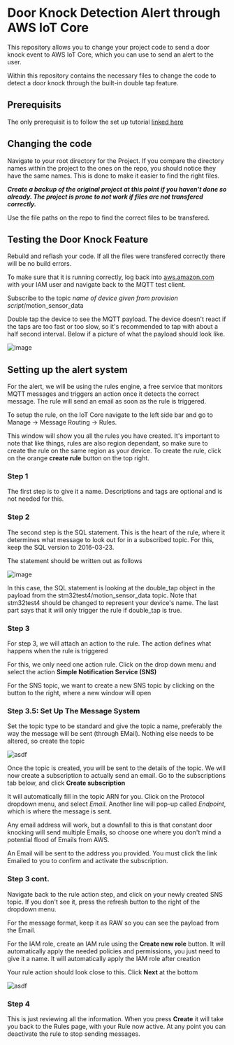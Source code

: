 # Door Knock Detection Alert through AWS IoT Core

This repository allows you to change your project code to send a door knock event to AWS IoT Core, which you can use to send an alert to the user.

Within this repository contains the necessary files to change the code to detect a door knock through the built-in double tap feature.

## Prerequisits

The only prerequisit is to follow the set up tutorial [linked here](https://github.com/FreeRTOS/iot-reference-stm32u5)

## Changing the code

Navigate to your root directory for the Project. If you compare the directory names within the project to the ones on the repo, you should notice they have the same names. This is done to make it easier to find the right files.

***Create a backup of the original project at this point if you haven't done so already. The project is prone to not work if files are not transfered correctly.***

Use the file paths on the repo to find the correct files to be transfered.

## Testing the Door Knock Feature

Rebuild and reflash your code. If all the files were transfered correctly there will be no build errors.

To make sure that it is running correctly, log back into [aws.amazon.com](aws.amazon.com) with your IAM user and navigate back to the MQTT test client.

Subscribe to the topic *name of device given from provision script*/motion_sensor_data

Double tap the device to see the MQTT payload. The device doesn't react if the taps are too fast or too slow, so it's recommended to tap with about a half second interval. Below if a picture of what the payload should look like.

![image](https://user-images.githubusercontent.com/59811685/183277917-240e6c6b-5324-4f96-bc76-609c46a89193.png)

## Setting up the alert system

For the alert, we will be using the rules engine, a free service that monitors MQTT messages and triggers an action once it detects the correct message. The rule will send an email as soon as the rule is triggered.

To setup the rule, on the IoT Core navigate to the left side bar and go to Manage -> Message Routing -> Rules.

This window will show you all the rules you have created. It's important to note that like things, rules are also region dependant, so make sure to create the rule on the same region as your device. To create the rule, click on the orange **create rule** button on the top right.

### Step 1
The first step is to give it a name. Descriptions and tags are optional and is not needed for this.

### Step 2
The second step is the SQL statement. This is the heart of the rule, where it determines what message to look out for in a subscribed topic. For this, keep the SQL version to 2016-03-23. 

The statement should be written out as follows

![image](https://user-images.githubusercontent.com/59811685/183310426-21c4caef-21da-443f-ad99-7b4dcecc06bc.png)

In this case, the SQL statement is looking at the double_tap object in the payload from the stm32test4/motion_sensor_data topic. Note that stm32test4 should be changed to represent your device's name. The last part says that it will only trigger the rule if double_tap is true.

### Step 3

For step 3, we will attach an action to the rule. The action defines what happens when the rule is triggered

For this, we only need one action rule. Click on the drop down menu and select the action **Simple Notification Service (SNS)**

For the SNS topic, we want to create a new SNS topic by clicking on the button to the right, where a new window will open

### Step 3.5: Set Up The Message System

Set the topic type to be standard and give the topic a name, preferably the way the message will be sent (through EMail). Nothing else needs to be altered, so create the topic

![asdf](https://user-images.githubusercontent.com/59811685/183310806-482803f4-3b49-42fb-9430-f9f2cf036f65.JPG)

Once the topic is created, you will be sent to the details of the topic. We will now create a subscription to actually send an email. Go to the subscriptions tab below, and click **Create subscription**

It will automatically fill in the topic ARN for you. Click on the Protocol dropdown menu, and select *Email*. Another line will pop-up called *Endpoint*, which is where the message is sent.

Any email address will work, but a downfall to this is that constant door knocking will send multiple Emails, so choose one where you don't mind a potential flood of Emails from AWS.

An Email will be sent to the address you provided. You must click the link Emailed to you to confirm and activate the subscription.

### Step 3 cont.

Navigate back to the rule action step, and click on your newly created SNS topic. If you don't see it, press the refresh button to the right of the dropdown menu.

For the message format, keep it as RAW so you can see the payload from the Email.

For the IAM role, create an IAM rule using the **Create new role** button. It will automatically apply the needed policies and permissions, you just need to give it a name. It will automatically apply the IAM role after creation

Your rule action should look close to this. Click **Next** at the bottom

![asdf](https://user-images.githubusercontent.com/59811685/183311280-7a068d30-1a8f-48ef-8d30-733ec0a7711e.JPG)

### Step 4

This is just reviewing all the information. When you press **Create** it will take you back to the Rules page, with your Rule now active. At any point you can deactivate the rule to stop sending messages. 

